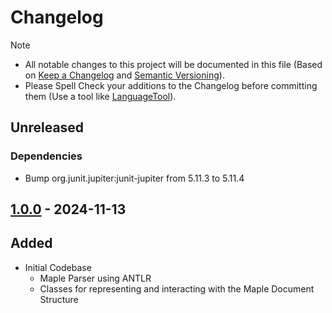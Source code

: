 # Changelog

> [!NOTE]
> - All notable changes to this project will be documented in this file (Based on [Keep a Changelog](https://keepachangelog.com/) and [Semantic Versioning](https://semver.org/spec/v2.0.0.html)).
> - Please Spell Check your additions to the Changelog before committing them (Use a tool like [LanguageTool](https://languagetool.org)).

## Unreleased

### Dependencies
- Bump org.junit.jupiter:junit-jupiter from 5.11.3 to 5.11.4


## [1.0.0](https://github.com/rotgruengelb/maple4j/releases/tag/1.0.0) - 2024-11-13
## Added
- Initial Codebase
  - Maple Parser using ANTLR
  - Classes for representing and interacting with the Maple Document Structure 
